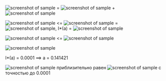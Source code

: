 ![screenshot of sample](https://sun9-3.userapi.com/EqtlNYk2DcMjYyxemlt47ll-zk2iVWL4gv3iCg/qWLn3tNgRu8.jpg) = ![screenshot of sample](https://sun9-62.userapi.com/LZ2PkINncvX8GWsFj_4ArqgZF7z5cOxfpPiqQw/8lWscK2DPBQ.jpg) + ![screenshot of sample](https://sun9-23.userapi.com/VMw8p-eER4J07uhgornMf2Coshw96yiQL8agNA/J91q47zpoWA.jpg)



![screenshot of sample](https://sun9-62.userapi.com/LZ2PkINncvX8GWsFj_4ArqgZF7z5cOxfpPiqQw/8lWscK2DPBQ.jpg) <= ![screenshot of sample](https://sun9-38.userapi.com/LCyLvPkFeopkMTOzdtH5bjTU0HBEU2wjp7iChA/VRK7UOd5jTU.jpg)  =  ![screenshot of sample](https://sun9-71.userapi.com/a1vYG1DdNAxkQfUAOhyYc5mrOc7M80Bui6Pdug/CRtBAkmozzE.jpg), I*(a) = ![screenshot of sample](https://sun9-71.userapi.com/a1vYG1DdNAxkQfUAOhyYc5mrOc7M80Bui6Pdug/CRtBAkmozzE.jpg)



![screenshot of sample](https://sun1-17.userapi.com/k81DIGXb-7sFpppobACckjBb11dh_zmkOQOkdQ/gdEk_oMVCwk.jpg) <= ![screenshot of sample](https://sun9-14.userapi.com/t-C65XPRR5NThBRUyCmmw2h6tSTSj5FvHYIbyA/x2qxCwYkTu0.jpg)







![screenshot of sample](https://sun1-95.userapi.com/6_N0rD6cepjHfSA1ys85_q4UYj3iNg8g1i8bPg/u-yOMql-v4k.jpg)



I*(a) = 0.0001 ==> a = 0.141421



![screenshot of sample](https://sun9-3.userapi.com/EqtlNYk2DcMjYyxemlt47ll-zk2iVWL4gv3iCg/qWLn3tNgRu8.jpg) приблизительно равен ![screenshot of sample](https://sun1-83.userapi.com/2qodS-WVz_pjpm-oHR0GlwizjZaKdJY4gr5Ujg/1bFpdn15LoE.jpg) с точностью до 0.0001
